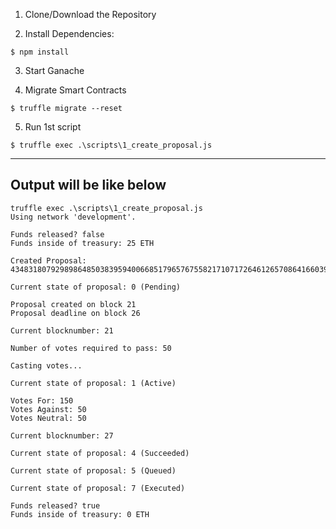 1. Clone/Download the Repository

2. Install Dependencies:
```
$ npm install
```

3. Start Ganache

4. Migrate Smart Contracts
```
$ truffle migrate --reset
```

5. Run 1st script
```
$ truffle exec .\scripts\1_create_proposal.js
```

---

## Output will be like below

```
truffle exec .\scripts\1_create_proposal.js
Using network 'development'.

Funds released? false
Funds inside of treasury: 25 ETH

Created Proposal: 43483180792989864850383959400668517965767558217107172646126570864166039121810

Current state of proposal: 0 (Pending)

Proposal created on block 21
Proposal deadline on block 26

Current blocknumber: 21

Number of votes required to pass: 50

Casting votes...

Current state of proposal: 1 (Active)

Votes For: 150
Votes Against: 50
Votes Neutral: 50

Current blocknumber: 27

Current state of proposal: 4 (Succeeded)

Current state of proposal: 5 (Queued)

Current state of proposal: 7 (Executed)

Funds released? true
Funds inside of treasury: 0 ETH
```
